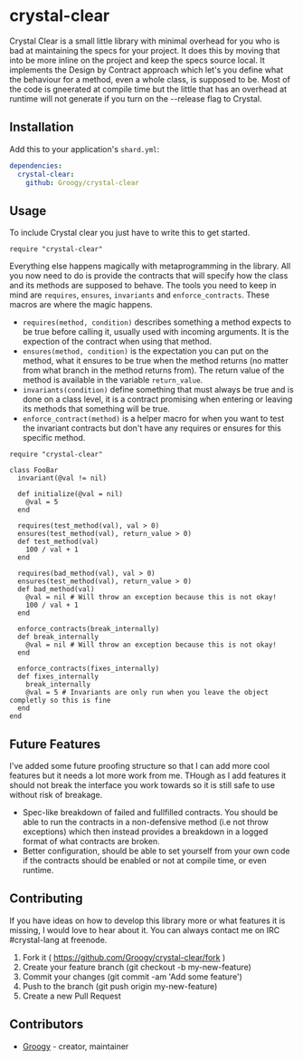 # crystal-clear

Crystal Clear is a small little library with minimal overhead for you who is bad at maintaining the specs for your project. It does this by moving that into be more inline on the project and keep the specs source local. It implements the Design by Contract approach which let's you define what the behaviour for a method, even a whole class, is supposed to be. Most of the code is gneerated at compile time but the little that has an overhead at runtime will not generate if you turn on the --release flag to Crystal.

## Installation

Add this to your application's `shard.yml`:

```yaml
dependencies:
  crystal-clear:
    github: Groogy/crystal-clear
```

## Usage

To include Crystal clear you just have to write this to get started.

```crystal
require "crystal-clear"
```

Everything else happens magically with metaprogramming in the library. All you now need to do is provide the contracts that will specify how the class and its methods are supposed to behave. The tools you need to keep in mind are `requires`, `ensures`, `invariants` and `enforce_contracts`. These macros are where the magic happens. 

* `requires(method, condition)` describes something a method expects to be true before calling it, usually used with incoming arguments. It is the expection of the contract when using that method. 
* `ensures(method, condition)` is the expectation you can put on the method, what it ensures to be true when the method returns (no matter from what branch in the method returns from). The return value of the method is available in the variable `return_value`.
* `invariants(condition)` define something that must always be true and is done on a class level, it is a contract promising when entering or leaving its methods that something will be true. 
* `enforce_contract(method)` is a helper macro for when you want to test the invariant contracts but don't have any requires or ensures for this specific method.

```crystal
require "crystal-clear"

class FooBar
  invariant(@val != nil)

  def initialize(@val = nil)
    @val = 5
  end

  requires(test_method(val), val > 0)
  ensures(test_method(val), return_value > 0)
  def test_method(val)
    100 / val + 1
  end

  requires(bad_method(val), val > 0)
  ensures(test_method(val), return_value > 0)
  def bad_method(val)
    @val = nil # Will throw an exception because this is not okay!
    100 / val + 1
  end

  enforce_contracts(break_internally)
  def break_internally
    @val = nil # Will throw an exception because this is not okay! 
  end

  enforce_contracts(fixes_internally)
  def fixes_internally
    break_internally 
    @val = 5 # Invariants are only run when you leave the object completly so this is fine
  end
end
```

## Future Features

I've added some future proofing structure so that I can add more cool features but it needs a lot more work from me. THough as I add features it should not break the interface you work towards so it is still safe to use without risk of breakage.

* Spec-like breakdown of failed and fullfilled contracts. You should be able to run the contracts in a non-defensive method (i.e not throw exceptions) which then instead provides a breakdown in a logged format of what contracts are broken.
* Better configuration, should be able to set yourself from your own code if the contracts should be enabled or not at compile time, or even runtime.


## Contributing

If you have ideas on how to develop this library more or what features it is missing, I would love to hear about it. You can always contact me on IRC #crystal-lang at freenode.

1. Fork it ( https://github.com/Groogy/crystal-clear/fork )
2. Create your feature branch (git checkout -b my-new-feature)
3. Commit your changes (git commit -am 'Add some feature')
4. Push to the branch (git push origin my-new-feature)
5. Create a new Pull Request

## Contributors

- [Groogy](https://github.com/Groogy)  - creator, maintainer
